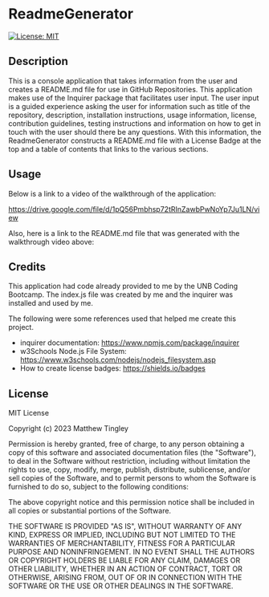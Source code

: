 # ReadmeGenerator
  [![License: MIT](https://img.shields.io/badge/License-MIT-yellow.svg)](#license)

## Description
This is a console application that takes information from the user and creates a README.md file for use in GitHub Repositories.  This application makes use of the Inquirer package that facilitates user input. The user input is a guided experience asking the user for information such as title of the repository, description, installation instructions, usage information, license, contribution guidelines, testing instructions and information on how to get in touch with the user should there be any questions.  With this information, the ReadmeGenerator constructs a README.md file with a License Badge at the top and a table of contents that links to the various sections.  

## Usage
Below is a link to a video of the walkthrough of the application:

https://drive.google.com/file/d/1pQ56Pmbhsp72tRInZawbPwNoYp7Ju1LN/view

Also, here is a link to the README.md file that was generated with the walkthrough video above: 


## Credits

This application had code already provided to me by the UNB Coding Bootcamp.  The index.js file was created by me and the inquirer was installed and used by me. 

The following were some references used that helped me create this project.

  - inquirer documentation: https://www.npmjs.com/package/inquirer
  - w3Schools Node.js File System: https://www.w3schools.com/nodejs/nodejs_filesystem.asp
  - How to create license badges:  https://shields.io/badges
    
## License
MIT License

Copyright (c) 2023 Matthew Tingley

Permission is hereby granted, free of charge, to any person obtaining a copy
of this software and associated documentation files (the "Software"), to deal
in the Software without restriction, including without limitation the rights
to use, copy, modify, merge, publish, distribute, sublicense, and/or sell
copies of the Software, and to permit persons to whom the Software is
furnished to do so, subject to the following conditions:

The above copyright notice and this permission notice shall be included in all
copies or substantial portions of the Software.

THE SOFTWARE IS PROVIDED "AS IS", WITHOUT WARRANTY OF ANY KIND, EXPRESS OR
IMPLIED, INCLUDING BUT NOT LIMITED TO THE WARRANTIES OF MERCHANTABILITY,
FITNESS FOR A PARTICULAR PURPOSE AND NONINFRINGEMENT. IN NO EVENT SHALL THE
AUTHORS OR COPYRIGHT HOLDERS BE LIABLE FOR ANY CLAIM, DAMAGES OR OTHER
LIABILITY, WHETHER IN AN ACTION OF CONTRACT, TORT OR OTHERWISE, ARISING FROM,
OUT OF OR IN CONNECTION WITH THE SOFTWARE OR THE USE OR OTHER DEALINGS IN THE
SOFTWARE.


